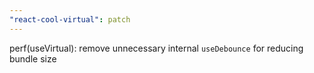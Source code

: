 ```yaml
---
"react-cool-virtual": patch
---
```


perf(useVirtual): remove unnecessary internal `useDebounce` for reducing bundle size
